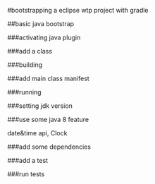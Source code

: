 #bootstrapping a eclipse wtp project with gradle

##basic java bootstrap

###activating java plugin

###add a class

###building

###add main class manifest

###running

###setting jdk version

###use some java 8 feature

date&time api, Clock

###add some dependencies

###add a test

###run tests



 





